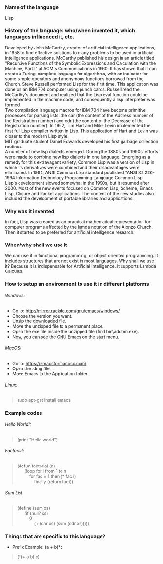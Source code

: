 ### Name of the language

Lisp

### History of the language: who/when invented it, which languages influenced it, etc.

 Developed by John McCarthy, creator of artificial intelligence applications, in 1958 to find effective solutions to many problems to be used in artificial intelligence applications. McCarthy published his design in an article titled "Recursive Functions of the Symbolic Expressions and Calculation with the Machine, Part I" at ACM's Communications in 1960. It has shown that it can create a Turing-complete language for algorithms, with an indicator for some simple operators and anonymous functions borrowed from the Church.
Steve Russell performed Lisp for the first time. This application was done on an IBM 704 computer using punch cards. Russell read the McCarthy's document and realized that the Lisp eval function could be implemented in the machine code, and consequently a lisp interpreter was formed. <br/>
 Two compilation language macros for IBM 704 have become primitive processes for parsing lists: the car (the content of the Address number of the Registration number) and cdr (the content of the Decrease of the Registration number).
In 1962, Tim Hart and Mike Levin implemented the first full Lisp compiler written in Lisp. This application of Hart and Levin was closer to the modern Lisp style. <br/>
MIT graduate student Daniel Edwards developed his first garbage collection routines. <br/>
 A number of new lisp dialects emerged. During the 1880s and 1990s, efforts were made to combine new lisp dialects in one language. Emerging as a remedy for this extravagant variety, Common Lisp was a version of Lisp in which its derivatives were combined and their disadvantages were eliminated. In 1994, ANSI Common Lisp standard published "ANSI X3.226-1994 Information Technology Programming Language Common Lisp. <br/>
Lisp's development slowed somewhat in the 1990s, but it resumed after 2000. Most of the new events focused on Common Lisp, Scheme, Emacs Lisp, Clojure and Racket applications. The content of the new studies also included the development of portable libraries and applications. <br/>

### Why was it invented

 In fact, Lisp was created as an practical mathematical representation for computer programs affected by the lamda notation of the Alonzo Church. Then it started to be preferred for artificial intelligence research.
 
### When/why shall we use it

We can use it in functional programming, or object oriented programming. It includes structures that are not exist in most languages. Why shall we use it? Because it is indispensable for Artificial Intelligence. It supports Lambda Calculus. 

### How to setup an environment to use it in different platforms

###### Windows:
- Go to: http://mirror.rackdc.com/gnu/emacs/windows/ <br/>
- Choose the version you want.  <br/>
- Unzip the downloaded file. <br/>
- Move the unzipped file to a permanent place. <br/>
- Open the exe file inside the unzipped file (find bin\addpm.exe). <br/>
- Now, you can see the GNU Emacs on the start menu. <br/>

###### MacOS:
- Go to: https://emacsformacosx.com/ <br/>
- Open the .dmg file <br/>
- Move Emacs to the Application folder <br/>

###### Linux:
> sudo apt-get install emacs

### Example codes

###### Hello World!:
> (print "Hello world")

###### Factorial:
> (defun factorial (n) <br/>
  &nbsp;&nbsp;&nbsp;&nbsp;&nbsp; (loop for i from 1 to n <br/>
  &nbsp;&nbsp;&nbsp;&nbsp;&nbsp;&nbsp;&nbsp;&nbsp;&nbsp; for fac = 1 then (* fac i) <br/>
  &nbsp;&nbsp;&nbsp;&nbsp;&nbsp;&nbsp;&nbsp;&nbsp;&nbsp;&nbsp;&nbsp;&nbsp;&nbsp; finally (return fac))) <br/>
  
###### Sum List
> (define (sum xs) <br/>
  &nbsp;&nbsp;&nbsp;&nbsp;&nbsp; (if (null? xs) <br/>
  &nbsp;&nbsp;&nbsp;&nbsp;&nbsp;&nbsp;&nbsp;&nbsp;&nbsp; 0 <br/>
  &nbsp;&nbsp;&nbsp;&nbsp;&nbsp;&nbsp;&nbsp;&nbsp;&nbsp;&nbsp;&nbsp;&nbsp;&nbsp; (+ (car xs) (sum (cdr xs))))) <br/>
         
### Things that are specific to this language?
- Prefix
Example: (a + b)*c
> (*(+ a b) c)

